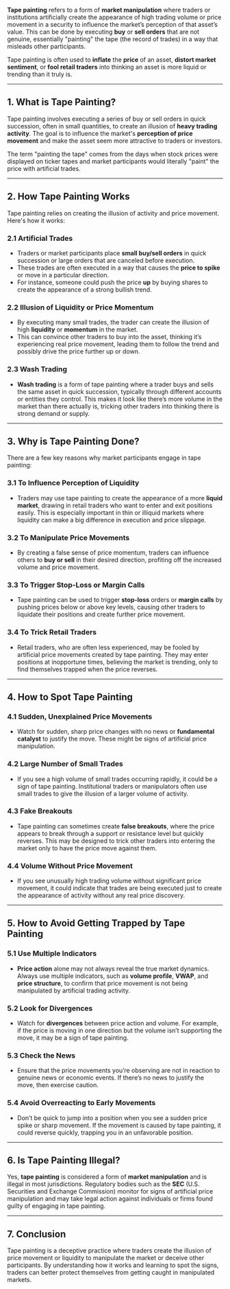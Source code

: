 **Tape painting** refers to a form of **market manipulation** where traders or institutions artificially create the appearance of high trading volume or price movement in a security to influence the market’s perception of that asset’s value. This can be done by executing **buy** or **sell orders** that are not genuine, essentially "painting" the tape (the record of trades) in a way that misleads other participants.

Tape painting is often used to **inflate** the **price** of an asset, **distort market sentiment**, or **fool retail traders** into thinking an asset is more liquid or trending than it truly is. 

---

## 1. **What is Tape Painting?**

Tape painting involves executing a series of buy or sell orders in quick succession, often in small quantities, to create an illusion of **heavy trading activity**. The goal is to influence the market's **perception of price movement** and make the asset seem more attractive to traders or investors.

The term "painting the tape" comes from the days when stock prices were displayed on ticker tapes and market participants would literally "paint" the price with artificial trades.

---

## 2. **How Tape Painting Works**

Tape painting relies on creating the illusion of activity and price movement. Here's how it works:

### 2.1 **Artificial Trades**
- Traders or market participants place **small buy/sell orders** in quick succession or large orders that are canceled before execution.
- These trades are often executed in a way that causes the **price to spike** or move in a particular direction.
- For instance, someone could push the price **up** by buying shares to create the appearance of a strong bullish trend.

### 2.2 **Illusion of Liquidity or Price Momentum**
- By executing many small trades, the trader can create the illusion of high **liquidity** or **momentum** in the market.
- This can convince other traders to buy into the asset, thinking it’s experiencing real price movement, leading them to follow the trend and possibly drive the price further up or down.

### 2.3 **Wash Trading**
- **Wash trading** is a form of tape painting where a trader buys and sells the same asset in quick succession, typically through different accounts or entities they control. This makes it look like there’s more volume in the market than there actually is, tricking other traders into thinking there is strong demand or supply.

---

## 3. **Why is Tape Painting Done?**

There are a few key reasons why market participants engage in tape painting:

### 3.1 **To Influence Perception of Liquidity**
- Traders may use tape painting to create the appearance of a more **liquid market**, drawing in retail traders who want to enter and exit positions easily. This is especially important in thin or illiquid markets where liquidity can make a big difference in execution and price slippage.

### 3.2 **To Manipulate Price Movements**
- By creating a false sense of price momentum, traders can influence others to **buy or sell** in their desired direction, profiting off the increased volume and price movement.

### 3.3 **To Trigger Stop-Loss or Margin Calls**
- Tape painting can be used to trigger **stop-loss** orders or **margin calls** by pushing prices below or above key levels, causing other traders to liquidate their positions and create further price movement.

### 3.4 **To Trick Retail Traders**
- Retail traders, who are often less experienced, may be fooled by artificial price movements created by tape painting. They may enter positions at inopportune times, believing the market is trending, only to find themselves trapped when the price reverses.

---

## 4. **How to Spot Tape Painting**

### 4.1 **Sudden, Unexplained Price Movements**
- Watch for sudden, sharp price changes with no news or **fundamental catalyst** to justify the move. These might be signs of artificial price manipulation.

### 4.2 **Large Number of Small Trades**
- If you see a high volume of small trades occurring rapidly, it could be a sign of tape painting. Institutional traders or manipulators often use small trades to give the illusion of a larger volume of activity.

### 4.3 **Fake Breakouts**
- Tape painting can sometimes create **false breakouts**, where the price appears to break through a support or resistance level but quickly reverses. This may be designed to trick other traders into entering the market only to have the price move against them.

### 4.4 **Volume Without Price Movement**
- If you see unusually high trading volume without significant price movement, it could indicate that trades are being executed just to create the appearance of activity without any real price discovery.

---

## 5. **How to Avoid Getting Trapped by Tape Painting**

### 5.1 **Use Multiple Indicators**
- **Price action** alone may not always reveal the true market dynamics. Always use multiple indicators, such as **volume profile**, **VWAP**, and **price structure**, to confirm that price movement is not being manipulated by artificial trading activity.
  
### 5.2 **Look for Divergences**
- Watch for **divergences** between price action and volume. For example, if the price is moving in one direction but the volume isn’t supporting the move, it may be a sign of tape painting.

### 5.3 **Check the News**
- Ensure that the price movements you’re observing are not in reaction to genuine news or economic events. If there’s no news to justify the move, then exercise caution.

### 5.4 **Avoid Overreacting to Early Movements**
- Don’t be quick to jump into a position when you see a sudden price spike or sharp movement. If the movement is caused by tape painting, it could reverse quickly, trapping you in an unfavorable position.

---

## 6. **Is Tape Painting Illegal?**

Yes, **tape painting** is considered a form of **market manipulation** and is illegal in most jurisdictions. Regulatory bodies such as the **SEC** (U.S. Securities and Exchange Commission) monitor for signs of artificial price manipulation and may take legal action against individuals or firms found guilty of engaging in tape painting.

---

## 7. **Conclusion**

Tape painting is a deceptive practice where traders create the illusion of price movement or liquidity to manipulate the market or deceive other participants. By understanding how it works and learning to spot the signs, traders can better protect themselves from getting caught in manipulated markets.
